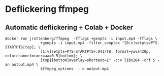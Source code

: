 # Deflickering ffmpeg

## Automatic deflickering + Colab + Docker 

```
docker run jrottenberg/ffmpeg  -fflags +genpts -i input.mp4 -fflags \
                +genpts -i input.mp4 -filter_complex "[0:v]setpts=PTS-STARTPTS[top]; \
                [1:v]setpts=PTS-STARTPTS+.041/TB, format=yuva420p, colorchannelmixer=aa=0.5[bottom]; \
                [top][bottom]overlay=shortest=1" -c:v libx264 -crf 5 -an output.mp4 \
                $ffmpeg_options  - > output.mp4
```
